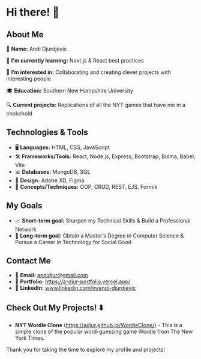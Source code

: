 # Hi there! 👋

## About Me

👤 **Name:** Andi Djurdjevic

🌱 **I'm currently learning:** Next.js & React best practices

👀 **I’m interested in:** Collaborating and creating clever projects with interesting people

🎓 **Education:** Southern New Hampshire University

🔍 **Current projects:** Replications of all the NYT games that have me in a chokehold

## Technologies & Tools
* 🖥️ **Languages:** HTML, CSS, JavaScript
* 🛠️ **Frameworks/Tools:** React, Node.js, Express, Bootstrap, Bulma, Babel, Vite
* 📊 **Databases:** MongoDB, SQL
* 🎨 **Design:** Adobe XD, Figma
* 🔧 **Concepts/Techniques:** OOP, CRUD, REST, EJS, Formik

## My Goals
* 📈 **Short-term goal:** Sharpen my Technical Skills & Build a Professional Network
* 🚀 **Long-term goal:** Obtain a Master’s Degree in Computer Science & Pursue a Career in Technology for Social Good

## Contact Me
* 📧 **Email:** andidjur@gmail.com
* 📄 **Portfolio:** https://a-djur-portfolio.vercel.app/
* 💬 **LinkedIn:** www.linkedin.com/in/andi-djurdjevic

## Check Out My Projects! ⬇️
* **NYT Wordle Clone** (https://adjur.github.io/WordleClone/) - This is a simple clone of the popular word-guessing game Wordle from The New York Times.

Thank you for taking the time to explore my profile and projects!



